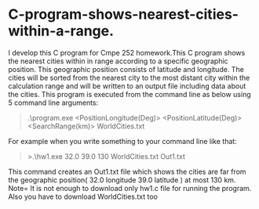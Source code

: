 # C-program-shows-nearest-cities-within-a-range.
I develop this C program for Cmpe 252 homework.This C program shows the nearest cities within in range  according to a specific geographic position. This geographic position consists of latitude and longitude. The  cities will be sorted from the nearest city to the most distant city within the calculation range and will be written to an output file including data about the cities. This program is executed from the command line as below using 5 command line arguments: </br>
>.\program.exe <PositionLongitude(Deg)> <PositionLatitude(Deg)> <SearchRange(km)> WorldCities.txt <OutputFileName> </br>

For example when  you write  something to your command line like that: </br>
>\>.\hw1.exe 32.0 39.0 130 WorldCities.txt Out1.txt </br>

This command creates an Out1.txt file which shows the cities are far from the geographic position( 32.0 longitude 39.0 latitude ) at most 130 km.  </br>
Note= It is not enough to download only hw1.c file for running the program. Also you have to download WorldCities.txt too
  

